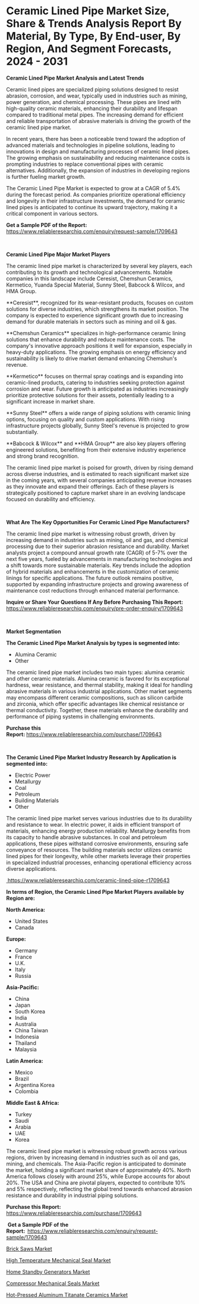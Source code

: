 <p><h1>Ceramic Lined Pipe Market Size, Share & Trends Analysis Report By Material, By Type, By End-user, By Region, And Segment Forecasts, 2024 - 2031</h1></p><p><strong>Ceramic Lined Pipe Market Analysis and Latest Trends</strong></p>
<p><p>Ceramic lined pipes are specialized piping solutions designed to resist abrasion, corrosion, and wear, typically used in industries such as mining, power generation, and chemical processing. These pipes are lined with high-quality ceramic materials, enhancing their durability and lifespan compared to traditional metal pipes. The increasing demand for efficient and reliable transportation of abrasive materials is driving the growth of the ceramic lined pipe market.</p><p>In recent years, there has been a noticeable trend toward the adoption of advanced materials and technologies in pipeline solutions, leading to innovations in design and manufacturing processes of ceramic lined pipes. The growing emphasis on sustainability and reducing maintenance costs is prompting industries to replace conventional pipes with ceramic alternatives. Additionally, the expansion of industries in developing regions is further fueling market growth.</p><p>The Ceramic Lined Pipe Market is expected to grow at a CAGR of 5.4% during the forecast period. As companies prioritize operational efficiency and longevity in their infrastructure investments, the demand for ceramic lined pipes is anticipated to continue its upward trajectory, making it a critical component in various sectors.</p></p>
<p><strong>Get a Sample PDF of the Report:&nbsp;</strong> <a href="https://www.reliableresearchiq.com/enquiry/request-sample/1709643?utm_campaign=1123&utm_medium=2&utm_source=Github&utm_content=ia&utm_term=21102024&utm_id=ceramic-lined-pipe">https://www.reliableresearchiq.com/enquiry/request-sample/1709643</a></p>
<p>&nbsp;</p>
<p><strong>Ceramic Lined Pipe Major Market Players</strong></p>
<p><p>The ceramic lined pipe market is characterized by several key players, each contributing to its growth and technological advancements. Notable companies in this landscape include Ceresist, Chemshun Ceramics, Kermetico, Yuanda Special Material, Sunny Steel, Babcock & Wilcox, and HMA Group. </p><p>**Ceresist**, recognized for its wear-resistant products, focuses on custom solutions for diverse industries, which strengthens its market position. The company is expected to experience significant growth due to increasing demand for durable materials in sectors such as mining and oil & gas.</p><p>**Chemshun Ceramics** specializes in high-performance ceramic lining solutions that enhance durability and reduce maintenance costs. The company's innovative approach positions it well for expansion, especially in heavy-duty applications. The growing emphasis on energy efficiency and sustainability is likely to drive market demand enhancing Chemshun's revenue.</p><p>**Kermetico** focuses on thermal spray coatings and is expanding into ceramic-lined products, catering to industries seeking protection against corrosion and wear. Future growth is anticipated as industries increasingly prioritize protective solutions for their assets, potentially leading to a significant increase in market share.</p><p>**Sunny Steel** offers a wide range of piping solutions with ceramic lining options, focusing on quality and custom applications. With rising infrastructure projects globally, Sunny Steel's revenue is projected to grow substantially.</p><p>**Babcock & Wilcox** and **HMA Group** are also key players offering engineered solutions, benefiting from their extensive industry experience and strong brand recognition.</p><p>The ceramic lined pipe market is poised for growth, driven by rising demand across diverse industries, and is estimated to reach significant market size in the coming years, with several companies anticipating revenue increases as they innovate and expand their offerings. Each of these players is strategically positioned to capture market share in an evolving landscape focused on durability and efficiency.</p></p>
<p>&nbsp;</p>
<p><strong>What Are The Key Opportunities For Ceramic Lined Pipe Manufacturers?</strong></p>
<p><p>The ceramic lined pipe market is witnessing robust growth, driven by increasing demand in industries such as mining, oil and gas, and chemical processing due to their superior abrasion resistance and durability. Market analysts project a compound annual growth rate (CAGR) of 5-7% over the next five years, fueled by advancements in manufacturing technologies and a shift towards more sustainable materials. Key trends include the adoption of hybrid materials and enhancements in the customization of ceramic linings for specific applications. The future outlook remains positive, supported by expanding infrastructure projects and growing awareness of maintenance cost reductions through enhanced material performance.</p></p>
<p><strong>Inquire or Share Your Questions If Any Before Purchasing This Report:</strong> <a href="https://www.reliableresearchiq.com/enquiry/pre-order-enquiry/1709643?utm_campaign=1123&utm_medium=2&utm_source=Github&utm_content=ia&utm_term=21102024&utm_id=ceramic-lined-pipe">https://www.reliableresearchiq.com/enquiry/pre-order-enquiry/1709643</a></p>
<p>&nbsp;</p>
<p><strong>Market Segmentation</strong></p>
<p><strong>The Ceramic Lined Pipe Market Analysis by types is segmented into:</strong></p>
<p><ul><li>Alumina Ceramic</li><li>Other</li></ul></p>
<p><p>The ceramic lined pipe market includes two main types: alumina ceramic and other ceramic materials. Alumina ceramic is favored for its exceptional hardness, wear resistance, and thermal stability, making it ideal for handling abrasive materials in various industrial applications. Other market segments may encompass different ceramic compositions, such as silicon carbide and zirconia, which offer specific advantages like chemical resistance or thermal conductivity. Together, these materials enhance the durability and performance of piping systems in challenging environments.</p></p>
<p><strong>Purchase this Report:&nbsp;</strong><a href="https://www.reliableresearchiq.com/purchase/1709643?utm_campaign=1123&utm_medium=2&utm_source=Github&utm_content=ia&utm_term=21102024&utm_id=ceramic-lined-pipe">https://www.reliableresearchiq.com/purchase/1709643</a></p>
<p>&nbsp;</p>
<p><strong>The Ceramic Lined Pipe Market Industry Research by Application is segmented into:</strong></p>
<p><ul><li>Electric Power</li><li>Metallurgy</li><li>Coal</li><li>Petroleum</li><li>Building Materials</li><li>Other</li></ul></p>
<p><p>The ceramic lined pipe market serves various industries due to its durability and resistance to wear. In electric power, it aids in efficient transport of materials, enhancing energy production reliability. Metallurgy benefits from its capacity to handle abrasive substances. In coal and petroleum applications, these pipes withstand corrosive environments, ensuring safe conveyance of resources. The building materials sector utilizes ceramic lined pipes for their longevity, while other markets leverage their properties in specialized industrial processes, enhancing operational efficiency across diverse applications.</p></p>
<p><a href="https://www.reliableresearchiq.com/ceramic-lined-pipe-r1709643?utm_campaign=1123&utm_medium=2&utm_source=Github&utm_content=ia&utm_term=21102024&utm_id=ceramic-lined-pipe">&nbsp;https://www.reliableresearchiq.com/ceramic-lined-pipe-r1709643</a></p>
<p><strong>In terms of Region, the Ceramic Lined Pipe Market Players available by Region are:</strong></p>
<p>
    <p> <strong> North America: </strong>
        <ul>
            <li>United States</li>
            <li>Canada</li>
        </ul>
        </p> 
    <p> <strong> Europe: </strong>
        <ul>
            <li>Germany</li>
            <li>France</li>
            <li>U.K.</li>
            <li>Italy</li>
            <li>Russia</li>
        </ul>
        </p> 
    <p> <strong> Asia-Pacific: </strong>
        <ul>
            <li>China</li>
            <li>Japan</li>
            <li>South Korea</li>
            <li>India</li>
            <li>Australia</li>
            <li>China Taiwan</li>
            <li>Indonesia</li>
            <li>Thailand</li>
            <li>Malaysia</li>
        </ul>
        </p> 
    <p> <strong> Latin America: </strong>
        <ul>
            <li>Mexico</li>
            <li>Brazil</li>
            <li>Argentina Korea</li>
            <li>Colombia</li>
        </ul>
        </p> 
    <p> <strong> Middle East & Africa: </strong>
        <ul>
            <li>Turkey</li>
            <li>Saudi</li>
            <li>Arabia</li>
            <li>UAE</li>
            <li>Korea</li>
        </ul>
    </p>
    </p>
<p><p>The ceramic lined pipe market is witnessing robust growth across various regions, driven by increasing demand in industries such as oil and gas, mining, and chemicals. The Asia-Pacific region is anticipated to dominate the market, holding a significant market share of approximately 40%. North America follows closely with around 25%, while Europe accounts for about 20%. The USA and China are pivotal players, expected to contribute 10% and 5% respectively, reflecting the global trend towards enhanced abrasion resistance and durability in industrial piping solutions.</p></p>
<p><strong>Purchase this Report: </strong><a href="https://www.reliableresearchiq.com/purchase/1709643?utm_campaign=1123&utm_medium=2&utm_source=Github&utm_content=ia&utm_term=21102024&utm_id=ceramic-lined-pipe">https://www.reliableresearchiq.com/purchase/1709643</a></p>
<p>&nbsp;<strong>Get a Sample PDF of the Report:&nbsp;&nbsp;</strong><a href="https://www.reliableresearchiq.com/enquiry/request-sample/1709643?utm_campaign=1123&utm_medium=2&utm_source=Github&utm_content=ia&utm_term=21102024&utm_id=ceramic-lined-pipe">https://www.reliableresearchiq.com/enquiry/request-sample/1709643</a></p>
<p><strong></strong></p>
<p><p><a href="https://issuu.com/reportprime-2/docs/brick-saws-market-size-2030.pptx_a1c219a6456f74?utm_campaign=1123&utm_medium=2&utm_source=Github&utm_content=ia&utm_term=21102024&utm_id=ceramic-lined-pipe">Brick Saws Market</a></p><p><a href="https://www.linkedin.com/pulse/market-leaders-laggards-global-high-temperature-mechanical-seal-tbjwe?utm_campaign=1123&utm_medium=2&utm_source=Github&utm_content=ia&utm_term=21102024&utm_id=ceramic-lined-pipe">High Temperature Mechanical Seal Market</a></p><p><a href="https://issuu.com/reportprime-2/docs/home-standby-generators-market-size_dbd2df28482f31?utm_campaign=1123&utm_medium=2&utm_source=Github&utm_content=ia&utm_term=21102024&utm_id=ceramic-lined-pipe">Home Standby Generators Market</a></p><p><a href="https://www.linkedin.com/pulse/compressor-mechanical-seals-market-share-size-trends-industry-mn6ze?utm_campaign=1123&utm_medium=2&utm_source=Github&utm_content=ia&utm_term=21102024&utm_id=ceramic-lined-pipe">Compressor Mechanical Seals Market</a></p><p><a href="https://github.com/eleanore16mal/Market-Research-Report-List-1/blob/main/hot-pressed-aluminum-titanate-ceramics-market.md?utm_campaign=1123&utm_medium=2&utm_source=Github&utm_content=ia&utm_term=21102024&utm_id=ceramic-lined-pipe">Hot-Pressed Aluminum Titanate Ceramics Market</a></p></p>